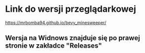 # Link do wersji przeglądarkowej
https://mrbomba94.github.io/bevy_minesweeper/
## Wersja na Widnows znajduje się po prawej stronie w zakładce "Releases"
